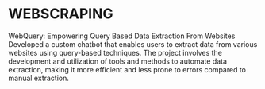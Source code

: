 # WEBSCRAPING
WebQuery: Empowering Query Based Data Extraction From Websites
Developed a custom chatbot that enables users to extract data from various websites using query-based
techniques. The project involves the development and utilization of tools and methods to automate data
extraction, making it more efficient and less prone to errors compared to manual extraction.


